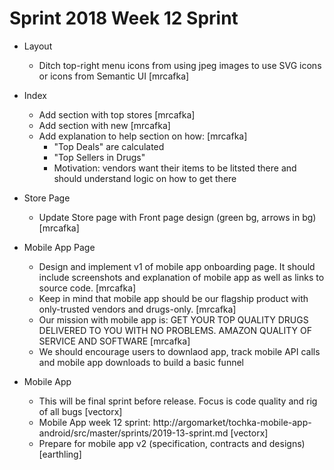 # Sprint 2018 Week 12 Sprint

* Layout
	
	* Ditch top-right menu icons from using jpeg images to use SVG icons or icons from Semantic UI [mrcafka]

* Index

	* Add section with top stores [mrcafka]
	* Add section with new   [mrcafka]
	* Add explanation to help section on how: [mrcafka]
		- "Top Deals" are calculated 
		- "Top Sellers in Drugs"
		- Motivation: vendors want their items to be litsted there and should understand logic on how to get there
	
* Store Page

	* Update Store page with Front page design (green bg, arrows in bg) [mrcafka]

* Mobile App Page

	* Design and implement v1 of mobile app onboarding page. It should include screenshots and explanation of mobile app as well as links to source code. [mrcafka]
	* Keep in mind that mobile app should be our flagship product with only-trusted vendors and drugs-only. [mrcafka]
	* Our mission with mobile app is: GET YOUR TOP QUALITY DRUGS DELIVERED TO YOU WITH NO PROBLEMS. AMAZON QUALITY OF SERVICE AND SOFTWARE [mrcafka]
	* We should encourage users to downlaod app, track mobile API calls and mobile app downloads to build a basic funnel

* Mobile App
	
	* This will be final sprint before release. Focus is code quality and rig of all bugs [vectorx]
	* Mobile App week 12 sprint: http://argomarket/tochka-mobile-app-android/src/master/sprints/2019-13-sprint.md [vectorx]
	* Prepare for mobile app v2 (specification, contracts and designs) [earthling]